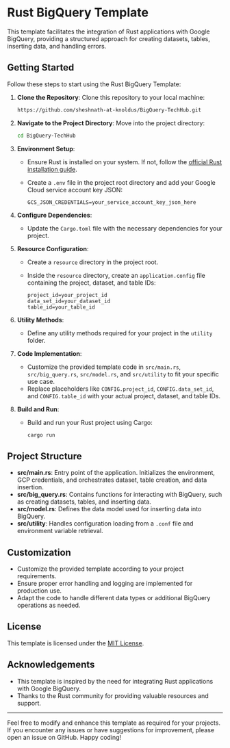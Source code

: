 
# Rust BigQuery Template

This template facilitates the integration of Rust applications with Google BigQuery, providing a structured approach for creating datasets, tables, inserting data, and handling errors.

## Getting Started

Follow these steps to start using the Rust BigQuery Template:

1. **Clone the Repository**: Clone this repository to your local machine:

    ```bash
    https://github.com/sheshnath-at-knoldus/BigQuery-TechHub.git
    ```

2. **Navigate to the Project Directory**: Move into the project directory:

    ```bash
    cd BigQuery-TechHub
    ```

3. **Environment Setup**:
   - Ensure Rust is installed on your system. If not, follow the [official Rust installation guide](https://www.rust-lang.org/tools/install).
   - Create a `.env` file in the project root directory and add your Google Cloud service account key JSON:

     ```plaintext
     GCS_JSON_CREDENTIALS=your_service_account_key_json_here
     ```

4. **Configure Dependencies**:
   - Update the `Cargo.toml` file with the necessary dependencies for your project.

5. **Resource Configuration**:
   - Create a `resource` directory in the project root.
   - Inside the `resource` directory, create an `application.config` file containing the project, dataset, and table IDs:

     ```plaintext
     project_id=your_project_id
     data_set_id=your_dataset_id
     table_id=your_table_id
     ```

6. **Utility Methods**:
   - Define any utility methods required for your project in the `utility` folder.

7. **Code Implementation**:
   - Customize the provided template code in `src/main.rs`, `src/big_query.rs`, `src/model.rs`, and `src/utility` to fit your specific use case.
   - Replace placeholders like `CONFIG.project_id`, `CONFIG.data_set_id`, and `CONFIG.table_id` with your actual project, dataset, and table IDs.

8. **Build and Run**:
   - Build and run your Rust project using Cargo:

     ```bash
     cargo run
     ```

## Project Structure

- **src/main.rs**: Entry point of the application. Initializes the environment, GCP credentials, and orchestrates dataset, table creation, and data insertion.
- **src/big_query.rs**: Contains functions for interacting with BigQuery, such as creating datasets, tables, and inserting data.
- **src/model.rs**: Defines the data model used for inserting data into BigQuery.
- **src/utility**: Handles configuration loading from a `.conf` file and environment variable retrieval.

## Customization

- Customize the provided template according to your project requirements.
- Ensure proper error handling and logging are implemented for production use.
- Adapt the code to handle different data types or additional BigQuery operations as needed.

## License

This template is licensed under the [MIT License](LICENSE).

## Acknowledgements

- This template is inspired by the need for integrating Rust applications with Google BigQuery.
- Thanks to the Rust community for providing valuable resources and support.

---

Feel free to modify and enhance this template as required for your projects. If you encounter any issues or have suggestions for improvement, please open an issue on GitHub. Happy coding!

